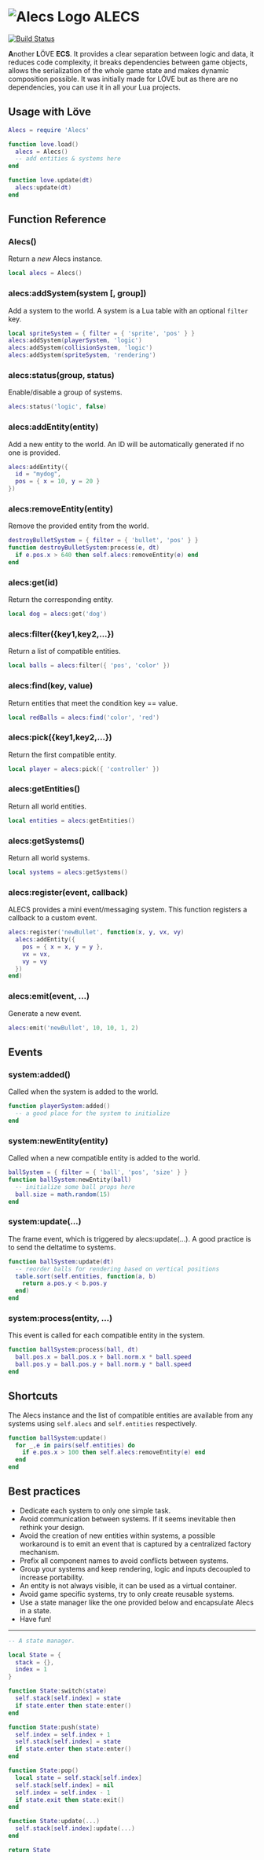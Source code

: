 # ![Alecs Logo](./icon.png) ALECS
[![Build Status](https://travis-ci.org/pcornier/Alecs.svg?branch=master)](https://travis-ci.org/pcornier/Alecs)


**A**nother **L**ÖVE **ECS**. It provides a clear separation between logic and data, it reduces code complexity, it breaks dependencies between game objects, allows the serialization of the whole game state and makes dynamic composition possible. It was initially made for LÖVE but as there are no dependencies, you can use it in all your Lua projects.

## Usage with Löve

```lua
Alecs = require 'Alecs'

function love.load()
  alecs = Alecs()
  -- add entities & systems here
end

function love.update(dt)
  alecs:update(dt)
end
```

## Function Reference

### Alecs()
Return a *new* Alecs instance.
```lua
local alecs = Alecs()
```

### alecs:addSystem(system [, group])
Add a system to the world. A system is a Lua table with an optional `filter` key.
```lua
local spriteSystem = { filter = { 'sprite', 'pos' } }
alecs:addSystem(playerSystem, 'logic')
alecs:addSystem(collisionSystem, 'logic')
alecs:addSystem(spriteSystem, 'rendering')
```

### alecs:status(group, status)
Enable/disable a group of systems.
```lua
alecs:status('logic', false)
```

### alecs:addEntity(entity)
Add a new entity to the world. An ID will be automatically generated if no one is provided.
```lua
alecs:addEntity({
  id = "mydog",
  pos = { x = 10, y = 20 }
})
```

### alecs:removeEntity(entity)
Remove the provided entity from the world.
```lua
destroyBulletSystem = { filter = { 'bullet', 'pos' } }
function destroyBulletSystem:process(e, dt)
  if e.pos.x > 640 then self.alecs:removeEntity(e) end
end
```

### alecs:get(id)
Return the corresponding entity.
```lua
local dog = alecs:get('dog')
```

### alecs:filter({key1,key2,...})
Return a list of compatible entities.
```lua
local balls = alecs:filter({ 'pos', 'color' })
```

### alecs:find(key, value)
Return entities that meet the condition key == value.
```lua
local redBalls = alecs:find('color', 'red')
```

### alecs:pick({key1,key2,...})
Return the first compatible entity.
```lua
local player = alecs:pick({ 'controller' })
```

### alecs:getEntities()
Return all world entities.
```lua
local entities = alecs:getEntities()
```

### alecs:getSystems()
Return all world systems.
```lua
local systems = alecs:getSystems()
```

### alecs:register(event, callback)
ALECS provides a mini event/messaging system. This function registers a callback to a custom event.
```lua
alecs:register('newBullet', function(x, y, vx, vy)
  alecs:addEntity({
    pos = { x = x, y = y },
    vx = vx,
    vy = vy
  })
end)
```

### alecs:emit(event, ...)
Generate a new event.
```lua
alecs:emit('newBullet', 10, 10, 1, 2)
```

## Events

### system:added()
Called when the system is added to the world.
```lua
function playerSystem:added()
  -- a good place for the system to initialize
end
```

### system:newEntity(entity)
Called when a new compatible entity is added to the world.
```lua
ballSystem = { filter = { 'ball', 'pos', 'size' } }
function ballSystem:newEntity(ball)
  -- initialize some ball props here
  ball.size = math.random(15)
end
```

### system:update(...)
The frame event, which is triggered by alecs:update(...). A good practice is to send the deltatime to systems.
```lua
function ballSystem:update(dt)
  -- reorder balls for rendering based on vertical positions
  table.sort(self.entities, function(a, b)
    return a.pos.y < b.pos.y
  end)
end
```

### system:process(entity, ...)
This event is called for each compatible entity in the system.
```lua
function ballSystem:process(ball, dt)
  ball.pos.x = ball.pos.x + ball.norm.x * ball.speed
  ball.pos.y = ball.pos.y + ball.norm.y * ball.speed
end
```

## Shortcuts

The Alecs instance and the list of compatible entities are available from any systems using `self.alecs` and `self.entities` respectively.
```lua
function ballSystem:update()
  for _,e in pairs(self.entities) do
    if e.pos.x > 100 then self.alecs:removeEntity(e) end
  end
end
```

## Best practices

- Dedicate each system to only one simple task.
- Avoid communication between systems. If it seems inevitable then rethink your design.
- Avoid the creation of new entities within systems, a possible workaround is to emit an event that is captured by a centralized factory mechanism.
- Prefix all component names to avoid conflicts between systems.
- Group your systems and keep rendering, logic and inputs decoupled to increase portability.
- An entity is not always visible, it can be used as a virtual container.
- Avoid game specific systems, try to only create reusable systems.
- Use a state manager like the one provided below and encapsulate Alecs in a state.
- Have fun!


---

```lua
-- A state manager.

local State = {
  stack = {},
  index = 1
}

function State:switch(state)
  self.stack[self.index] = state
  if state.enter then state:enter()
end

function State:push(state)
  self.index = self.index + 1
  self.stack[self.index] = state
  if state.enter then state:enter()
end

function State:pop()
  local state = self.stack[self.index]
  self.stack[self.index] = nil
  self.index = self.index - 1
  if state.exit then state:exit()
end

function State:update(...)
  self.stack[self.index]:update(...)
end

return State
```
